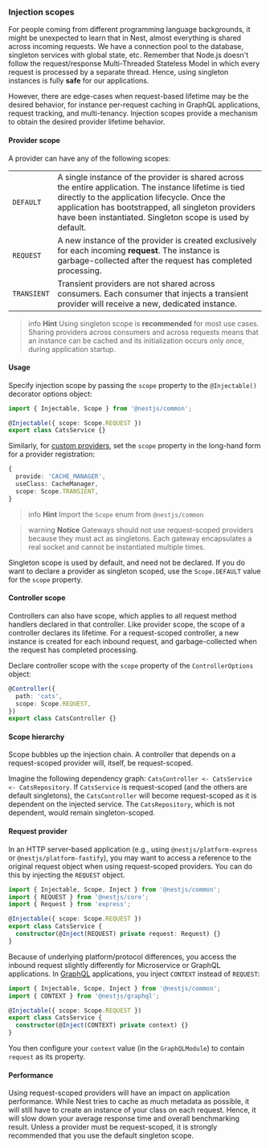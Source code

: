 ### Injection scopes

For people coming from different programming language backgrounds, it might be unexpected to learn that in Nest, almost everything is shared across incoming requests.
We have a connection pool to the database, singleton services with global state, etc.
Remember that Node.js doesn't follow the request/response Multi-Threaded Stateless Model in which every request is processed by a separate thread.
Hence, using singleton instances is fully **safe** for our applications.

However, there are edge-cases when request-based lifetime may be the desired behavior, for instance per-request caching in GraphQL applications, request tracking, and multi-tenancy.
Injection scopes provide a mechanism to obtain the desired provider lifetime behavior.

#### Provider scope

A provider can have any of the following scopes:

<table>
  <tr>
    <td><code>DEFAULT</code></td>
    <td>A single instance of the provider is shared across the entire application.
The instance lifetime is tied directly to the application lifecycle.
Once the application has bootstrapped, all singleton providers have been instantiated.
Singleton scope is used by default.</td>
  </tr>
  <tr>
    <td><code>REQUEST</code></td>
    <td>A new instance of the provider is created exclusively for each incoming <strong>request</strong>.
 The instance is garbage-collected after the request has completed processing.</td>
  </tr>
  <tr>
    <td><code>TRANSIENT</code></td>
    <td>Transient providers are not shared across consumers.
Each consumer that injects a transient provider will receive a new, dedicated instance.</td>
  </tr>
</table>

> info **Hint** Using singleton scope is **recommended** for most use cases.
> Sharing providers across consumers and across requests means that an instance can be cached and its initialization occurs only once, during application startup.

#### Usage

Specify injection scope by passing the `scope` property to the `@Injectable()` decorator options object:

```typescript
import { Injectable, Scope } from '@nestjs/common';

@Injectable({ scope: Scope.REQUEST })
export class CatsService {}
```

Similarly, for [custom providers](/fundamentals/custom-providers), set the `scope` property in the long-hand form for a provider registration:

```typescript
{
  provide: 'CACHE_MANAGER',
  useClass: CacheManager,
  scope: Scope.TRANSIENT,
}
```

> info **Hint** Import the `Scope` enum from `@nestjs/common`

> warning **Notice** Gateways should not use request-scoped providers because they must act as singletons.
> Each gateway encapsulates a real socket and cannot be instantiated multiple times.

Singleton scope is used by default, and need not be declared.
If you do want to declare a provider as singleton scoped, use the `Scope.DEFAULT` value for the `scope` property.

#### Controller scope

Controllers can also have scope, which applies to all request method handlers declared in that controller.
Like provider scope, the scope of a controller declares its lifetime.
For a request-scoped controller, a new instance is created for each inbound request, and garbage-collected when the request has completed processing.

Declare controller scope with the `scope` property of the `ControllerOptions` object:

```typescript
@Controller({
  path: 'cats',
  scope: Scope.REQUEST,
})
export class CatsController {}
```

#### Scope hierarchy

Scope bubbles up the injection chain.
A controller that depends on a request-scoped provider will, itself, be request-scoped.

Imagine the following dependency graph: `CatsController <- CatsService <- CatsRepository`.
If `CatsService` is request-scoped (and the others are default singletons), the `CatsController` will become request-scoped as it is dependent on the injected service.
The `CatsRepository`, which is not dependent, would remain singleton-scoped.

#### Request provider

In an HTTP server-based application (e.g., using `@nestjs/platform-express` or `@nestjs/platform-fastify`), you may want to access a reference to the original request object when using request-scoped providers.
You can do this by injecting the `REQUEST` object.

```typescript
import { Injectable, Scope, Inject } from '@nestjs/common';
import { REQUEST } from '@nestjs/core';
import { Request } from 'express';

@Injectable({ scope: Scope.REQUEST })
export class CatsService {
  constructor(@Inject(REQUEST) private request: Request) {}
}
```

Because of underlying platform/protocol differences, you access the inbound request slightly differently for Microservice or GraphQL applications.
In [GraphQL](/graphql/quick-start) applications, you inject `CONTEXT` instead of `REQUEST`:

```typescript
import { Injectable, Scope, Inject } from '@nestjs/common';
import { CONTEXT } from '@nestjs/graphql';

@Injectable({ scope: Scope.REQUEST })
export class CatsService {
  constructor(@Inject(CONTEXT) private context) {}
}
```

You then configure your `context` value (in the `GraphQLModule`) to contain `request` as its property.

#### Performance

Using request-scoped providers will have an impact on application performance.
While Nest tries to cache as much metadata as possible, it will still have to create an instance of your class on each request.
Hence, it will slow down your average response time and overall benchmarking result.
Unless a provider must be request-scoped, it is strongly recommended that you use the default singleton scope.
